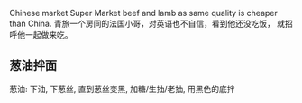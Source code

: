 Chinese market
Super Market
beef and lamb as same quality is cheaper than China.
青旅一个房间的法国小哥，对英语也不自信，看到他还没吃饭， 就招呼他一起做来吃。


## 葱油拌面
葱油: 下油, 下葱丝, 直到葱丝变黑, 加糖/生抽/老抽, 
用黑色的底拌

